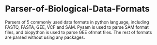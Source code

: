 # Parser-of-Biological-Data-Formats
Parsers of 5 commonly used data formats in python language, including FASTQ, FASTA, GEE, VCF and SAM.
Pysam is used to parse SAM format files, and biopython is used to parse GEE ofrmat files. The rest of formats are parsed without using any packages.
